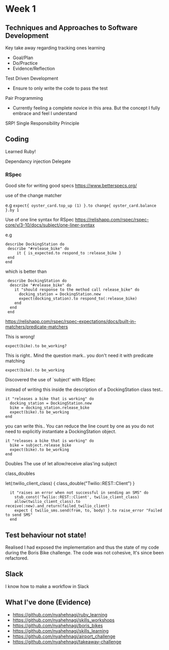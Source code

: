 # Week 1

## Techniques and Approaches to Software Development
Key take away regarding tracking ones learning
  - Goal/Plan
  - Do/Practice
  - Evidence/Reflection

Test Driven Development
  * Ensure to only write the code to pass the test

Pair Programming
  * Currently feeling a complete novice in this area. But the concept I fully embrace and feel I understand

SRP! Single Responsibility Principle


## Coding

Learned Ruby!

Dependancy injection
Delegate 

### RSpec
Good site for writing good specs
https://www.betterspecs.org/

use of the change matcher

e.g `expect{ oyster_card.top_up (1) }.to change{ oyster_card.balance }.by 1`

Use of one line syntax for RSpec
https://relishapp.com/rspec/rspec-core/v/3-10/docs/subject/one-liner-syntax
 
 e.g 
 ~~~~
 describe DockingStation do
  describe "#release_bike" do
      it { is_expected.to respond_to :release_bike }
  end
 end
 ~~~~

which is better than

~~~~
 describe DockingStation do
  describe "#release_bike" do
    it "should response to the method call release_bike" do
      docking_station = DockingStation.new
      expect(docking_station).to respond_to(:release_bike)
    end
  end
 end
~~~~

https://relishapp.com/rspec/rspec-expectations/docs/built-in-matchers/predicate-matchers

This is wrong!
~~~~
expect(bike).to be_working? 
~~~~
This is right.. Mind the question mark.. you don't need it with predicate matching
~~~~
expect(bike).to be_working 
~~~~


Discovered the use of `subject' with RSpec

instead of writing this inside the description of a DockingStation class test..

~~~~
it "releases a bike that is working" do
  docking_station = DockingStation.new
  bike = docking_station.release_bike
  expect(bike).to be_working 
end
~~~~

you can write this.. You can reduce the line count by one as you do not need to explicitly
instantiate a DockingStation object.

~~~~
it "releases a bike that is working" do
  bike = subject.release_bike
  expect(bike).to be_working 
end
~~~~

Doubles
The use of let
allow/receive
alias'ing subject

class_doubles

 let(:twilio_client_class) { class_double("Twilio::REST::Client") } 
~~~~
  it "raises an error when not successful in sending an SMS" do
    stub_const('Twilio::REST::Client', twilio_client_class)
    allow(twilio_client_class).to receive(:new).and_return(failed_twilio_client)
    expect { twilio_sms.send(from, to, body) }.to raise_error "Failed to send SMS"
  end
~~~~

## Test behaviour not state!

Realised I had exposed the implementation and thus the state of my code during the Boris Bike challenge. The code was not cohesive, It's since been refactored. 

## Slack

I know how to make a workflow in Slack

## What I've done (Evidence)
* https://github.com/nyahehnagi/ruby_learning
* https://github.com/nyahehnagi/skills_workshops
* https://github.com/nyahehnagi/boris_bikes
* https://github.com/nyahehnagi/skills_learning
* https://github.com/nyahehnagi/airport_challenge
* https://github.com/nyahehnagi/takeaway-challenge

